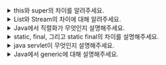 <details>
<summary>this와 super의 차이를 알려주세요.</summary>
<br/>
this는 자기 자신의 메모리를 가르키거나, 생성자에서 다른 생성자를 호출할 경우에, 혹은 인스턴스 자신의 주소를 반환할 때 사용합니다.
이와 반대로 super는 상속관계에 있을 때 자식클래스에서 사용을 합니다. 자식 클래스에서 같은 이름의 데이터 멤버가 있는 경우 부모 클래스의 데이터 멤버에 액세스하거나, 부모 클래스의 기본 생성자, 혹은 매개 변수가 있는 생성자를 호출합니다. 또한 자식 클래스에서 재정의된 메서드가 있을 때, 부모 클래스의 메서드를 호출하고 싶은 경우에도 super를 사용합니다.

```java
class Animal {
    String name;

    // 부모 클래스의 생성자
    Animal(String name) {
        // this를 사용하여 인스턴스 변수와 매개변수 구분
        this.name = name;
    }

    void sound() {
        System.out.println(name + " makes a sound.");
    }
}

class Dog extends Animal {
    int age;

    // 자식 클래스의 생성자
    Dog(String name, int age) {
        // super를 사용하여 부모 클래스의 생성자 호출
        super(name);
        // this를 사용하여 인스턴스 변수와 매개변수 구분
        this.age = age;
    }

    // 부모 클래스의 메서드를 재정의
    @Override
    void sound() {
        // super를 사용하여 부모 클래스의 메서드 호출
        super.sound();
        System.out.println(name + " barks.");
    }

    void displayInfo() {
        // this를 사용하여 현재 객체의 메서드를 호출
        System.out.println("Dog's Name: " + this.name);
        System.out.println("Dog's Age: " + this.age);
    }
}

public class Main {
    public static void main(String[] args) {
        Dog dog = new Dog("Buddy", 5);

        // this 키워드를 사용하는 메서드
        dog.displayInfo();

        // super 키워드를 사용하는 메서드
        dog.sound();
    }
}
```
출력은 아래와 같다.

```md
Dog's Name: Buddy
Dog's Age: 5
Buddy makes a sound.
Buddy barks.
```
<br/>
</details>

<details>
<summary>List와 Stream의 차이에 대해 알려주세요.</summary>
<br/>
먼저 목적에 있어서 차이가 있습니다. List는 정보를 저장하는 것이 목적이라면, Stream은 데이터를 처리하는 데에 목적이 있습니다. 이러한 목적의 차이로 인해 데이터 변경의 가능성은 List에서는 있지만, Stream은 없고 저장 공간을 독립적으로 갖지 않습니다. Stream은 Lazy 실행을 구현하였기에 계산이 필요없는 데이터에는 관심이 없어 데이터 처리에서 list보다 상대적으로 빠르다는 장점이 있습니다. Stream은 또한 parallelStream을 사용하여 병렬화를 쉽게 할 수 있습니다.
<br/>
</details>

<details>
<summary>Java에서 직렬화가 무엇인지 설명해주세요.</summary>
<br/>
직렬화는 java에서 사용되는 object나 data들을 다른 컴퓨터의 java 시스템에서도 사용할 수 있도록 바이트 스트림 형태로 연속적인 데이터로 바꾸는 포맷 변환 기술입니다. JVM의 heap이나 stack 메모리에 상주하고 있는 객체 데이터를 직렬화를 통해 바이트 형태로 변환하여 외부 저장소에 저장하는 것입니다.

<br/>
<details style="margin-left: 20px;">
<summary>변환된 데이터를 다른 컴퓨터에서 어떻게 읽나요?</summary>
<br/>
직렬화된 데이터(바이트 스트림)를 네트워크나 파일 등으로부터 입력받은 후 이를 역직렬화하여 메모리에 원래의 객체를 다시 생성합니다. 이 때 기존 컴퓨터와 다른 컴퓨터는 동일한 클래스 구조를 공유하고 있어야 하고 serialVersionUID와 같은 클래스 버전이 일치해야합니다.

<br/>
</details>

<details style="margin-left: 20px;">
<summary>직렬화와 Json의 차이를 알려주세요.</summary>
<br/>
직렬화는 java에서만 사용하지만 json은 웹 뿐만 아니라 게임 등에서도 사용가능하고,
python, javascript 등 범용성 있게 사용이 가능합니다.

<br/>
</details>

<details style="margin-left: 20px;">
<summary>직렬화의 장점과 단점을 알려주세요.</summary>
<br/>
자바 직렬화의 장점은 먼저 자바에 최적화되어 있고, 자바의 reference 타입, 예를 들어 class나 interface에 대해 제약 없이 외부에 내보낼 수 있습니다.
단점으로는 직렬화는 데이터 뿐만 아니라 타입 정보, 클래스 메타 데이터 등을 가지고 있어 json에 비해 2배 이상 큽니다. 또한 역직렬화는 생성자 없이 인스턴스화가 가능하기에 보안 문제가 존재합니다.

<br/>
</details>
<br/>
</details>

<details>
<summary>static, final, 그리고 static final의 차이를 설명해주세요.</summary>
<br/>
static 키워드를 가진 멤버는 값이 클래스의 모든 인스턴스에 대해 동일하여 전역이라고 이해할 수 있고, 상수가 아니기에 변경될 수 있습니다. 그리고 메소드 영역에 저장되어 Garbage collector가 작동하지 않아 시스템 종료까지 메모리에 남게 됩니다.
final 키워드가 붙은 변수는 상수입니다. 하지만 값을 받아 오기 전까지는 final 변수에 어떤 값이든 넣을 수 있어 완전한 상수라고는 할 수 없습니다.
static final은 이름에서 보이듯 static과 final을 합친 것으로, 클래스의 모든 인스턴스에 대해 동일함과 동시에 변수에 값이 할당되면 절대 변경할 수 없는 상수를 만드는 방법입니다. 따라서 static에서 변할 수 없고, final이지만 처음부터 값을 할당해야만 하는 키워드입니다.

<br/>
</details>

<details>
<summary>java servlet이 무엇인지 설명해주세요.</summary>
<br/>

java servlet은 클라이언트가 요청을 하면 서버는 이 요청을 확인 후 응답하고 이를 전달해야하는데, 이 때 응답을 전달해주는 것이 servlet입니다. 그래서 servlet은 java로 구현된 CGI라고도 합니다.

<details style="margin-left: 20px;">
<summary>CGI가 무엇인가요?</summary>
<br/>

Common Gateway Interface의 약자로, 특별한 것이 아니라 서버와 애플리케이션 간에 데이터를 주고 받는 방식, 혹은 컨벤션을 CGI라고 합니다.

<br/>
</details>

<details style="margin-left: 20px;">
<summary>servlet의 동작 방식에 대해 설명해주세요.</summary>
<br/>

<img src="https://img1.daumcdn.net/thumb/R1280x0/?scode=mtistory2&fname=https%3A%2F%2Ft1.daumcdn.net%2Fcfile%2Ftistory%2F993A7F335A04179D20">

먼저 클라이언트가 http 요청을 servlet container로 전달합니다.

servlet container는 HttpServletRequest, Response 객체를 생성합니다. 

web.xml을 기반으로 어느 servlet에 대한 요청인지 분석 후, 해당 servlet에서 service 메소드 호출, 클라이언트의 http 요청(get, post)에 따라 doGet(), doPost()를 호출합니다.

이 메소드는 동적 페이지를 생성하고 HttpServletResponse 객체에 응답을 보냅니다.

응답이 끝나면 Request, Response 객체를 모두 제거합니다.

<br/>
</details>

<br/>
</details>

<details>
<summary>Java에서 generic에 대해 설명해주세요.</summary>
<br/>
generic은 클래스 내부에서 사용할 데이터 타입을 외부에서 지정한 타입을 사용하게 하는 방법입니다. 이를 통해 코드의 재사용성을 높이고, 컴파일 시점에서 타입을 체크해주는 기능이기에 객체의 타입 안정성을 높여줍니다.


```java
ArrayList<String> list = new ArrayList<>();
```
위 코드에서 <> 이 괄호가 generic입니다.

### 추가설명
- 제네릭에서 할당받을 수 있는 타입은 Reference타입 뿐입니다. int, double과 같은 primitive type은 제네릭 타입 파라미터로 넘길 수 없습니다.
- static 멤버에 제네릭 타입이 올 수 없습니다.static은 클래스가 동일하게 공유하는 변수로 제네릭 객체가 생성되기 전에 이미 자료 타입이 정해져 있어야 하기 때문입니다.
- 타입 파라미터 기호 네이밍 T - type, E - element(ex.list), K - key(ex. Map<k,v>), V - 리턴 값, 또는 매핑된 값, N - number, <S,U,V> - 2번째, 3번째, 4번째에 선언된 타입
<br/>
</details>